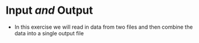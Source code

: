 # Input *and* Output

* In this exercise we will read in data from two files and then combine the data into a single output file